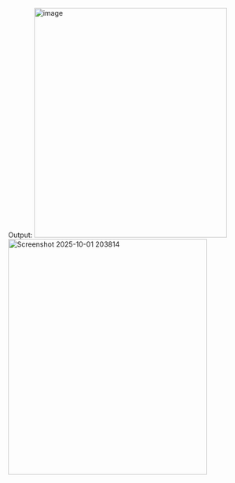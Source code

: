 Output:
<img width="392" height="468" alt="image" src="https://github.com/user-attachments/assets/931ed0f4-5d82-46fe-9157-97f63bb50e68" />
<img width="404" height="480" alt="Screenshot 2025-10-01 203814" src="https://github.com/user-attachments/assets/a3bbb3fe-e640-4c6d-a7a5-782cce6e9c5e" />
